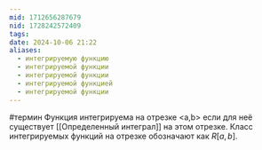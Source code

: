 ```yaml
---
mid: 1712656287679
nid: 1728242572409
tags: 
date: 2024-10-06 21:22
aliases:
  - интегрируемую функцию
  - интегрируемой функции
  - интегрируемой функции
  - интегрируемой функцией
  - интегрируемой функции
---
```

#термин 
Функция интегрируема на отрезке <a,b> если для неё существует [[Определенный интеграл]] на этом отрезке. Класс интегрируемых функций на отрезке обозначают как $R[a,b]$.